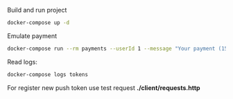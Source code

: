 Build and run project 
```bash
docker-compose up -d
```

Emulate payment
```bash
docker-compose run --rm payments --userId 1 --message "Your payment (150$) is successful"
```

Read logs:
```bash
docker-compose logs tokens
```

For register new push token use test request **./client/requests.http**



